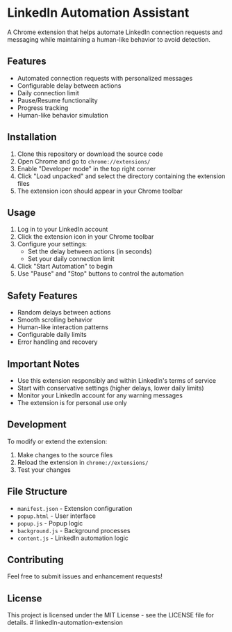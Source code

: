 # LinkedIn Automation Assistant

A Chrome extension that helps automate LinkedIn connection requests and messaging while maintaining a human-like behavior to avoid detection.

## Features

- Automated connection requests with personalized messages
- Configurable delay between actions
- Daily connection limit
- Pause/Resume functionality
- Progress tracking
- Human-like behavior simulation

## Installation

1. Clone this repository or download the source code
2. Open Chrome and go to `chrome://extensions/`
3. Enable "Developer mode" in the top right corner
4. Click "Load unpacked" and select the directory containing the extension files
5. The extension icon should appear in your Chrome toolbar

## Usage

1. Log in to your LinkedIn account
2. Click the extension icon in your Chrome toolbar
3. Configure your settings:
   - Set the delay between actions (in seconds)
   - Set your daily connection limit
4. Click "Start Automation" to begin
5. Use "Pause" and "Stop" buttons to control the automation

## Safety Features

- Random delays between actions
- Smooth scrolling behavior
- Human-like interaction patterns
- Configurable daily limits
- Error handling and recovery

## Important Notes

- Use this extension responsibly and within LinkedIn's terms of service
- Start with conservative settings (higher delays, lower daily limits)
- Monitor your LinkedIn account for any warning messages
- The extension is for personal use only

## Development

To modify or extend the extension:

1. Make changes to the source files
2. Reload the extension in `chrome://extensions/`
3. Test your changes

## File Structure

- `manifest.json` - Extension configuration
- `popup.html` - User interface
- `popup.js` - Popup logic
- `background.js` - Background processes
- `content.js` - LinkedIn automation logic

## Contributing

Feel free to submit issues and enhancement requests!

## License

This project is licensed under the MIT License - see the LICENSE file for details.
#   l i n k e d I n - a u t o m a t i o n - e x t e n s i o n 
 
 
